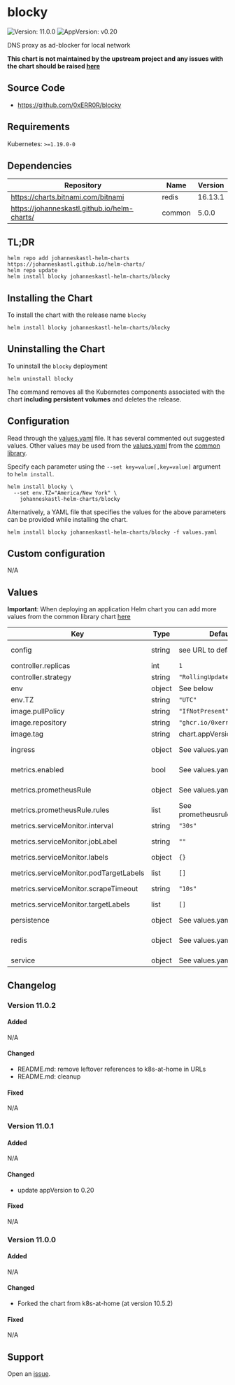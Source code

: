 # blocky

![Version: 11.0.0](https://img.shields.io/badge/Version-10.5.2-informational?style=flat-square) ![AppVersion: v0.20](https://img.shields.io/badge/AppVersion-v0.18-informational?style=flat-square)

DNS proxy as ad-blocker for local network

**This chart is not maintained by the upstream project and any issues with the chart should be raised [here](https://github.com/johanneskastl/helm-charts/issues/)**

## Source Code

* <https://github.com/0xERR0R/blocky>

## Requirements

Kubernetes: `>=1.19.0-0`

## Dependencies

| Repository | Name | Version |
|------------|------|---------|
| https://charts.bitnami.com/bitnami | redis | 16.13.1 |
| https://johanneskastl.github.io/helm-charts/ | common | 5.0.0 |

## TL;DR

```console
helm repo add johanneskastl-helm-charts https://johanneskastl.github.io/helm-charts/
helm repo update
helm install blocky johanneskastl-helm-charts/blocky
```

## Installing the Chart

To install the chart with the release name `blocky`

```console
helm install blocky johanneskastl-helm-charts/blocky
```

## Uninstalling the Chart

To uninstall the `blocky` deployment

```console
helm uninstall blocky
```

The command removes all the Kubernetes components associated with the chart **including persistent volumes** and deletes the release.

## Configuration

Read through the [values.yaml](./values.yaml) file. It has several commented out suggested values.
Other values may be used from the [values.yaml](https://github.com/johanneskastl/helm-charts/tree/main/charts/common/values.yaml) from the [common library](https://github.com/johanneskastl/helm-charts/tree/main/charts/common).

Specify each parameter using the `--set key=value[,key=value]` argument to `helm install`.

```console
helm install blocky \
  --set env.TZ="America/New York" \
    johanneskastl-helm-charts/blocky
```

Alternatively, a YAML file that specifies the values for the above parameters can be provided while installing the chart.

```console
helm install blocky johanneskastl-helm-charts/blocky -f values.yaml
```

## Custom configuration

N/A

## Values

**Important**: When deploying an application Helm chart you can add more values from the common library chart [here](https://github.com/johanneskastl/helm-charts/tree/main/charts/common)

| Key | Type | Default | Description |
|-----|------|---------|-------------|
| config | string | see URL to default config | Full list of options https://github.com/0xERR0R/blocky/blob/v0.18/docs/config.yml |
| controller.replicas | int | `1` | (int) Number of pods to load balance between |
| controller.strategy | string | `"RollingUpdate"` | Set the controller upgrade strategy |
| env | object | See below | environment variables. See [image docs](https://0xerr0r.github.io/blocky/installation/#run-with-docker) for more details. |
| env.TZ | string | `"UTC"` | Set the container timezone |
| image.pullPolicy | string | `"IfNotPresent"` | image pull policy |
| image.repository | string | `"ghcr.io/0xerr0r/blocky"` | image repository |
| image.tag | string | chart.appVersion | image tag |
| ingress | object | See values.yaml | Enable and configure ingress settings for the chart under this key. |
| metrics.enabled | bool | See values.yaml | Enable and configure a Prometheus serviceMonitor for the chart under this key. |
| metrics.prometheusRule | object | See values.yaml | Enable and configure Prometheus Rules for the chart under this key. |
| metrics.prometheusRule.rules | list | See prometheusrules.yaml | Configure additionial rules for the chart under this key. |
| metrics.serviceMonitor.interval | string | `"30s"` | Interval at which Prometheus should scrape metrics |
| metrics.serviceMonitor.jobLabel | string | `""` | The Kubernetes `Endpoints` label to use as the Prometheus job name |
| metrics.serviceMonitor.labels | object | `{}` | Additional labels for the Kubernetes `ServiceMonitor` object |
| metrics.serviceMonitor.podTargetLabels | list | `[]` | PodTargetLabels transfers labels on the Kubernetes `Pod`` onto the created metrics. |
| metrics.serviceMonitor.scrapeTimeout | string | `"10s"` | Timeout after which the scrape is ended |
| metrics.serviceMonitor.targetLabels | list | `[]` | TargetLabels transfers labels from the Kubernetes `Service`` onto the created metrics. |
| persistence | object | See values.yaml | Configure persistence settings for the chart under this key. |
| redis | object | See values.yaml | Enable and configure redis subchart under this key. Useful if you're running more than one replica of blocky dns. For more options see [redis chart documentation](https://github.com/bitnami/charts/tree/master/bitnami/redis) |
| service | object | See values.yaml | Configures service settings for the chart. |

## Changelog

### Version 11.0.2

#### Added

N/A

#### Changed

* README.md: remove leftover references to k8s-at-home in URLs
* README.md: cleanup

#### Fixed

N/A

### Version 11.0.1

#### Added

N/A

#### Changed

* update appVersion to 0.20

#### Fixed

N/A

### Version 11.0.0

#### Added

N/A

#### Changed

* Forked the chart from k8s-at-home (at version 10.5.2)

#### Fixed

N/A

## Support

Open an [issue](https://github.com/johanneskastl/helm-charts/issues/).
